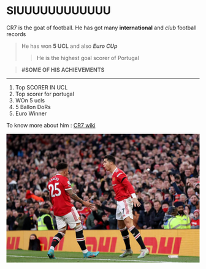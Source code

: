 # SIUUUUUUUUUUUU
CR7 is the goat of football.
He has got many **international** and *club* football records
>He has won **5 UCL** and also ***Euro CUp***
>>He is the highest goal scorer of Portugal

>**#SOME OF HIS ACHIEVEMENTS**



***














1. Top SCORER IN UCL
2. Top scorer for portugal
3. WOn 5 ucls
4. 5 Ballon DoRs
5. Euro Winner

To know more about him : [CR7 wiki](https://en.wikipedia.org/wiki/Cristiano_Ronaldo)

![Siuuuuuu!](./siuu.jpg)


